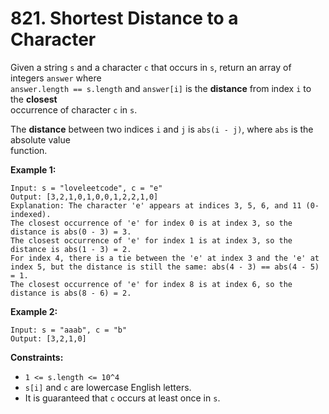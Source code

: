 # 821. Shortest Distance to a Character

Given a string `s` and a character `c` that occurs in `s`, return an array of integers `answer` where  
`answer.length == s.length` and `answer[i]` is the **distance** from index `i` to the **closest**  
occurrence of character `c` in `s`.

The **distance** between two indices `i` and `j` is `abs(i - j)`, where `abs` is the absolute value  
function.

**Example 1:**

    Input: s = "loveleetcode", c = "e"
    Output: [3,2,1,0,1,0,0,1,2,2,1,0]
    Explanation: The character 'e' appears at indices 3, 5, 6, and 11 (0-indexed).
    The closest occurrence of 'e' for index 0 is at index 3, so the distance is abs(0 - 3) = 3.
    The closest occurrence of 'e' for index 1 is at index 3, so the distance is abs(1 - 3) = 2.
    For index 4, there is a tie between the 'e' at index 3 and the 'e' at index 5, but the distance is still the same: abs(4 - 3) == abs(4 - 5) = 1.
    The closest occurrence of 'e' for index 8 is at index 6, so the distance is abs(8 - 6) = 2.

**Example 2:**

    Input: s = "aaab", c = "b"
    Output: [3,2,1,0]

**Constraints:**

- `1 <= s.length <= 10^4`
- `s[i]` and `c` are lowercase English letters.
- It is guaranteed that `c` occurs at least once in `s`.
